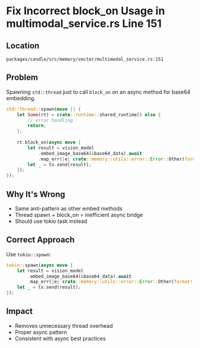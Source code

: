 # Fix Incorrect block_on Usage in multimodal_service.rs Line 151

## Location
`packages/candle/src/memory/vector/multimodal_service.rs:151`

## Problem
Spawning `std::thread` just to call `block_on` on an async method for base64 embedding.

```rust
std::thread::spawn(move || {
    let Some(rt) = crate::runtime::shared_runtime() else {
        // error handling
        return;
    };
    
    rt.block_on(async move {
        let result = vision_model
            .embed_image_base64(&base64_data).await
            .map_err(|e| crate::memory::utils::error::Error::Other(format!("Failed to embed image from base64: {}", e)));
        let _ = tx.send(result);
    });
});
```

## Why It's Wrong
- Same anti-pattern as other embed methods
- Thread spawn + block_on = inefficient async bridge
- Should use tokio task instead

## Correct Approach
Use `tokio::spawn`:

```rust
tokio::spawn(async move {
    let result = vision_model
        .embed_image_base64(&base64_data).await
        .map_err(|e| crate::memory::utils::error::Error::Other(format!("Failed to embed image from base64: {}", e)));
    let _ = tx.send(result);
});
```

## Impact
- Removes unnecessary thread overhead
- Proper async pattern
- Consistent with async best practices
